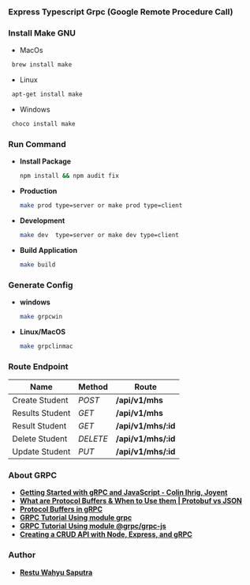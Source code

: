 ### Express Typescript Grpc (Google Remote Procedure Call)

### Install Make GNU

- MacOs
 ```sh
  brew install make
 ```

- Linux
 ```sh
  apt-get install make
 ```
 
 - Windows
 ```sh
  choco install make
 ```

### Run Command

+ **Install Package**

  ```sh
  npm install && npm audit fix
  ```

+ **Production**

  ```sh
  make prod type=server or make prod type=client
  ```

+ **Development**

  ```sh
  make dev  type=server or make dev type=client
  ```
  
+ **Build Application**

  ```sh
  make build
  ```

### Generate Config

+ **windows**

  ```sh
  make grpcwin
  ```

+ **Linux/MacOS**

  ```sh
  make grpclinmac
  ```

### Route Endpoint

| Name            | Method   | Route               |
| --------------- | -------- | ------------------- |
| Create Student  | *POST*   | **/api/v1/mhs**     |
| Results Student | *GET*    | **/api/v1/mhs**     |
| Result Student  | *GET*    | **/api/v1/mhs/:id** |
| Delete Student  | *DELETE* | **/api/v1/mhs/:id** |
| Update Student  | *PUT*    | **/api/v1/mhs/:id** | 

### About GRPC

+ **[Getting Started with gRPC and JavaScript - Colin Ihrig, Joyent](https://www.youtube.com/watch?v=fl9AZieRUaw)**
+ **[What are Protocol Buffers & When to Use them | Protobuf vs JSON](https://www.youtube.com/watch?v=9fh-XdUH7qw)**
+ **[Protocol Buffers in gRPC](https://www.youtube.com/watch?v=yfZB2_rT_Pc)**
+ **[GRPC Tutorial Using module grpc](https://github.com/restuwahyu13/node-grpc-typescript)**
+ **[GRPC Tutorial Using module @grpc/grpc-js](https://github.com/restuwahyu13/express-grpc-rest-api)**
+ **[Creating a CRUD API with Node, Express, and gRPC](https://blog.logrocket.com/creating-a-crud-api-with-node-express-and-grpc/)**

### Author

- **[Restu Wahyu Saputra](https://github.com/restuwahyu13)**